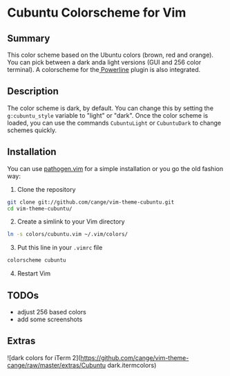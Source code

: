 # Cubuntu Colorscheme for Vim

## Summary
This color scheme based on the Ubuntu colors (brown, red and orange).
You can pick between a dark anda light versions (GUI and 256 color terminal).
A colorscheme for the[ Powerline](https://github.com/cubuntu/vim-powerline/network)
plugin is also integrated.

## Description
The color scheme is dark, by default. You can change this by setting the
`g:cubuntu_style` variable to "light" or "dark". Once the color scheme is
loaded, you can use the commands `CubuntuLight` or `CubuntuDark` to change
schemes quickly.

## Installation
You can use [pathogen.vim](https://github.com/tpope/vim-pathogen) for a
simple installation or you go the old fashion way:

1. Clone the repository

  ```bash
  git clone git://github.com/cange/vim-theme-cubuntu.git
  cd vim-theme-cubuntu/
  ```
2. Create a simlink to your Vim directory

  ```bash
  ln -s colors/cubuntu.vim ~/.vim/colors/
  ```
3. Put this line in your `.vimrc` file

  ```bash
  colorscheme cubuntu
  ```
4. Restart Vim


## TODOs
- adjust 256 based colors
- add some screenshots

## Extras

![dark colors for iTerm 2](https://github.com/cange/vim-theme-cange/raw/master/extras/Cubuntu dark.itermcolors)
